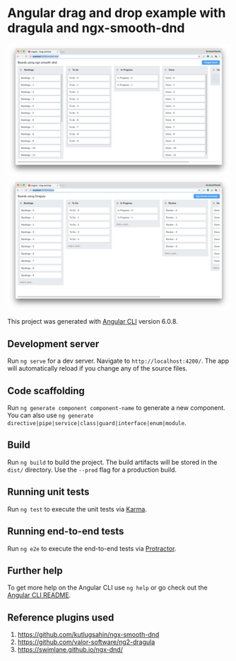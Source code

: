 # Angular drag and drop example with dragula and ngx-smooth-dnd

![Alt text](samples/smooth-dnd.png?raw=true "Smooth dnd scroll")
![Alt text](samples/dragula.png?raw=true "Dragula scroll")

This project was generated with [Angular CLI](https://github.com/angular/angular-cli) version 6.0.8.

## Development server

Run `ng serve` for a dev server. Navigate to `http://localhost:4200/`. The app will automatically reload if you change any of the source files.

## Code scaffolding

Run `ng generate component component-name` to generate a new component. You can also use `ng generate directive|pipe|service|class|guard|interface|enum|module`.

## Build

Run `ng build` to build the project. The build artifacts will be stored in the `dist/` directory. Use the `--prod` flag for a production build.

## Running unit tests

Run `ng test` to execute the unit tests via [Karma](https://karma-runner.github.io).

## Running end-to-end tests

Run `ng e2e` to execute the end-to-end tests via [Protractor](http://www.protractortest.org/).

## Further help

To get more help on the Angular CLI use `ng help` or go check out the [Angular CLI README](https://github.com/angular/angular-cli/blob/master/README.md).

## Reference plugins used
1. https://github.com/kutlugsahin/ngx-smooth-dnd
2. https://github.com/valor-software/ng2-dragula
3. https://swimlane.github.io/ngx-dnd/